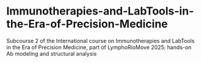 # Immunotherapies-and-LabTools-in-the-Era-of-Precision-Medicine
Subcourse 2 of the International course on Immunotherapies and LabTools in the Era of Precision Medicine, part of LymphoRioMove 2025: hands-on Ab modeling and structural analysis
